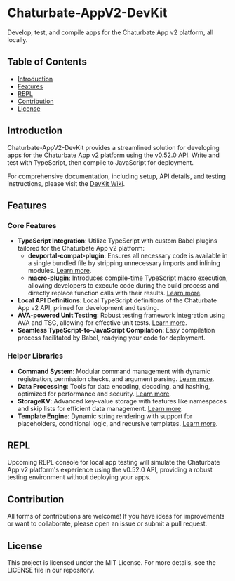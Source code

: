 # Chaturbate-AppV2-DevKit
Develop, test, and compile apps for the Chaturbate App v2 platform, all locally.

## Table of Contents
- [Introduction](#introduction)
- [Features](#features)
- [REPL](#repl)
- [Contribution](#contribution)
- [License](#license)

## Introduction
Chaturbate-AppV2-DevKit provides a streamlined solution for developing apps for the Chaturbate App v2 platform using the v0.52.0 API. Write and test with TypeScript, then compile to JavaScript for deployment.

For comprehensive documentation, including setup, API details, and testing instructions, please visit the [DevKit Wiki](https://github.com/recursivedesire/Chaturbate-AppV2-DevKit/wiki).

## Features
### Core Features
- **TypeScript Integration**: Utilize TypeScript with custom Babel plugins tailored for the Chaturbate App v2 platform:
  - **devportal-compat-plugin**: Ensures all necessary code is available in a single bundled file by stripping unnecessary imports and inlining modules. [Learn more](https://github.com/recursivedesire/Chaturbate-AppV2-DevKit/wiki/DevPortal-Compat).
  - **macro-plugin**: Introduces compile-time TypeScript macro execution, allowing developers to execute code during the build process and directly replace function calls with their results. [Learn more](https://github.com/recursivedesire/Chaturbate-AppV2-DevKit/wiki/Macros).
- **Local API Definitions**: Local TypeScript definitions of the Chaturbate App v2 API, primed for development and testing.
- **AVA-powered Unit Testing**: Robust testing framework integration using AVA and TSC, allowing for effective unit tests. [Learn more](https://github.com/recursivedesire/Chaturbate-AppV2-DevKit/wiki/Testing).
- **Seamless TypeScript-to-JavaScript Compilation**: Easy compilation process facilitated by Babel, readying your code for deployment.

### Helper Libraries
- **Command System**: Modular command management with dynamic registration, permission checks, and argument parsing. [Learn more](https://github.com/recursivedesire/Chaturbate-AppV2-DevKit/wiki/Command-System).
- **Data Processing**: Tools for data encoding, decoding, and hashing, optimized for performance and security. [Learn more](https://github.com/recursivedesire/Chaturbate-AppV2-DevKit/wiki/Data-Processing).
- **StorageKV**: Advanced key-value storage with features like namespaces and skip lists for efficient data management. [Learn more](https://github.com/recursivedesire/Chaturbate-AppV2-DevKit/wiki/StorageKV).
- **Template Engine**: Dynamic string rendering with support for placeholders, conditional logic, and recursive templates. [Learn more](https://github.com/recursivedesire/Chaturbate-AppV2-DevKit/wiki/Template-Engine).

## REPL
Upcoming REPL console for local app testing will simulate the Chaturbate App v2 platform's experience using the v0.52.0 API, providing a robust testing environment without deploying your apps.

## Contribution
All forms of contributions are welcome! If you have ideas for improvements or want to collaborate, please open an issue or submit a pull request.

## License
This project is licensed under the MIT License. For more details, see the LICENSE file in our repository.

